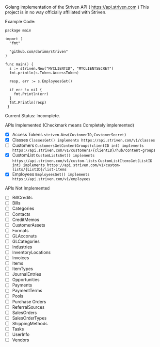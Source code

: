 Golang implementation of the Striven API ( https://api.striven.com ) 
This project is in no way officially affiliated with Striven.

Example Code: 
```
package main

import (
  "fmt"
  
  "github.com/darimm/striven"
)

func main() {
  s := striven.New("MYCLIENTID", "MYCLIENTSECRET")
  fmt.println(s.Token.AccessToken)
 
  resp, err := s.EmployeesGet()
  
  if err != nil {
    fmt.Println(err)
  }
  fmt.Println(resp)
 }
 ```

Current Status: Incomplete.

APIs Implemented (Checkmark means Completely implemented)

- [X] Access Tokens
`striven.New(CustomerID,CustomerSecret)`
- [X] Classes
`ClassesGet() implements https://api.striven.com/v1/classes`
- [ ] Customers
`CustomersGetContentGroups(clientID int) implements https://api.striven.com/v1/customers/{clientID}/hub/content-groups`
- [X] CustomList
`CustomListsGet() implements https://api.striven.com/v1/custom-lists`
`CustomListItemsGet(ListID int) implements https://api.striven.com/v1/custom-lists/{ListID}/list-items`
- [X] Employees
`EmployeesGet() implements https://api.striven.com/v1/employees`

APIs Not Implemented

- [ ] BillCredits
- [ ] Bills
- [ ] Categories
- [ ] Contacts
- [ ] CreditMemos
- [ ] CustomerAssets
- [ ] Formats
- [ ] GLAcconuts
- [ ] GLCategories
- [ ] Industries
- [ ] InventoryLocations
- [ ] Invoices
- [ ] Items
- [ ] ItemTypes
- [ ] JournalEntries
- [ ] Opportunities
- [ ] Payments
- [ ] PaymentTerms
- [ ] Pools
- [ ] Purchase Orders
- [ ] ReferralSources
- [ ] SalesOrders
- [ ] SalesOrderTypes
- [ ] ShippingMethods
- [ ] Tasks
- [ ] UserInfo
- [ ] Vendors
